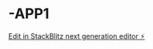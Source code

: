 # -APP1

[Edit in StackBlitz next generation editor ⚡️](https://stackblitz.com/~/github.com/leoplus8/-APP1)